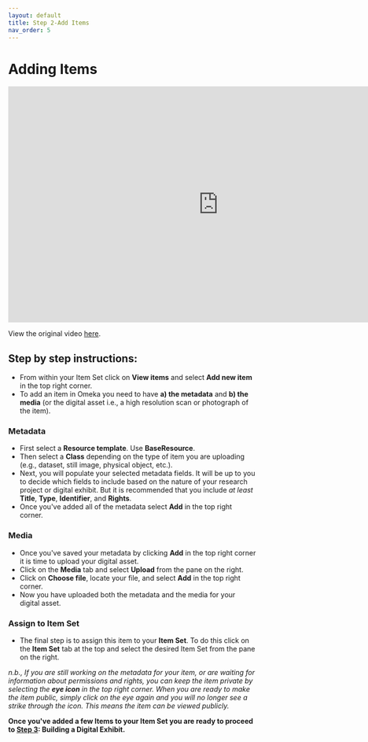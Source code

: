 ```yaml
---
layout: default
title: Step 2-Add Items
nav_order: 5
---
```

# Adding Items
<iframe height="480" width="853" allowfullscreen frameborder=0 src="https://echo360.ca/media/9355cce4-fb53-4093-9260-1a736b45a788/public?autoplay=false&automute=false"></iframe>

View the original video [here](https://echo360.ca/media/9355cce4-fb53-4093-9260-1a736b45a788/public).


## Step by step instructions:

- From within your Item Set click on **View items** and select **Add new item** in the top right corner.
- To add an item in Omeka you need to have **a) the metadata** and **b) the media** (or the digital asset i.e., a high resolution scan or photograph of the item).
### Metadata
- First select a **Resource template**. Use **BaseResource**.
- Then select a **Class** depending on the type of item you are uploading (e.g., dataset, still image, physical object, etc.).
- Next, you will populate your selected metadata fields. It will be up to you to decide which fields to include based on the nature of your research project or digital exhibit. But it is recommended that you include *at least* **Title**, **Type**, **Identifier**, and **Rights**.
- Once you've added all of the metadata select **Add** in the top right corner.

### Media
- Once you've saved your metadata by clicking **Add** in the top right corner it is time to upload your digital asset.
- Click on the **Media** tab and select **Upload** from the pane on the right.
- Click on **Choose file**, locate your file, and select **Add** in the top right corner. 
- Now you have uploaded both the metadata and the media for your digital asset.

### Assign to Item Set
- The final step is to assign this item to your **Item Set**. To do this click on the **Item Set** tab at the top and select the desired Item Set from the pane on the right.

*n.b., If you are still working on the metadata for your item, or are waiting for information about permissions and rights, you can keep the item private by selecting the **eye icon** in the top right corner. When you are ready to make the item public, simply click on the eye again and you will no longer see a strike through the icon. This means the item can be viewed publicly.*

**Once you've added a few Items to your Item Set you are ready to proceed to [Step 3](step3): Building a Digital Exhibit.**
